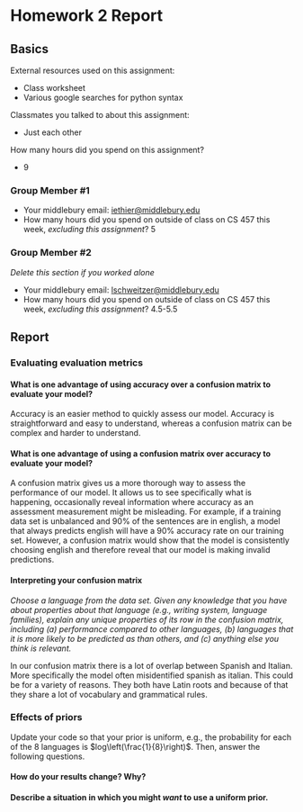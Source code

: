 # Homework 2 Report

## Basics
External resources used on this assignment:
* Class worksheet
* Various google searches for python syntax

Classmates you talked to about this assignment:
* Just each other

How many hours did you spend on this assignment?
* 9

### Group Member #1
* Your middlebury email: iethier@middlebury.edu
* How many hours did you spend on outside of class on CS 457 this week, _excluding this assignment_? 5

### Group Member #2
_Delete this section if you worked alone_
* Your middlebury email: lschweitzer@middlebury.edu
* How many hours did you spend on outside of class on CS 457 this week, _excluding this assignment_? 4.5-5.5

## Report
### Evaluating evaluation metrics
#### What is one advantage of using accuracy over a confusion matrix to evaluate your model?
Accuracy is an easier method to quickly assess our model. Accuracy is straightforward and easy to understand, whereas a confusion matrix can be complex and harder to understand.


#### What is one advantage of using a confusion matrix over accuracy to evaluate your model?
A confusion matrix gives us a more thorough way to assess the performance of our model. It allows us to see specifically what is happening, occasionally reveal information where accuracy as an assessment measurement might be misleading. For example, if a training data set is unbalanced and 90% of the sentences are in english, a model that always predicts english will have a 90% accuracy rate on our training set. However, a confusion matrix would show that the model is consistently choosing english and therefore reveal that our model is making invalid predictions.


#### Interpreting your confusion matrix
_Choose a language from the data set. Given any knowledge that you have about properties about that language (e.g., writing system, language families), explain any unique properties of its row in the confusion matrix, including (a) performance compared to other languages, (b) languages that it is more likely to be predicted as than others, and (c) anything else you think is relevant._

In our confusion matrix there is a lot of overlap between Spanish and Italian. More specifically the model often misidentified spanish as italian. This could be for a variety of reasons. They both have Latin roots and because of that they share a lot of vocabulary and grammatical rules. 


### Effects of priors
Update your code so that your prior is uniform, e.g., the probability for each of the 8 languages is $log\left(\frac{1}{8}\right)$. Then, answer the following questions.
#### How do your results change? Why?



#### Describe a situation in which you might _want_ to use a uniform prior.



